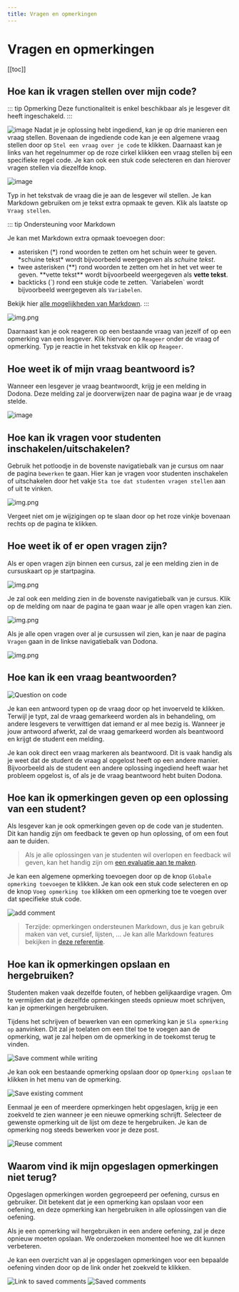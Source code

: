 ```yaml
---
title: Vragen en opmerkingen
---
```


# Vragen en opmerkingen

[[toc]]

## Hoe kan ik vragen stellen over mijn code? <Badge type="tip" text="student" />

::: tip Opmerking
Deze functionaliteit is enkel beschikbaar als je lesgever dit heeft ingeschakeld.
:::

![image](./student.ask_questions.png)
Nadat je je oplossing hebt ingediend, kan je op drie manieren een vraag stellen. Bovenaan de ingediende code kan je een algemene vraag stellen door op `Stel een vraag over je code` te klikken. Daarnaast kan je links van het regelnummer op de roze cirkel klikken een vraag stellen bij een specifieke regel code. Je kan ook een stuk code selecteren en dan hierover vragen stellen via diezelfde knop.

![image](./student.ask_question.gif)

Typ in het tekstvak de vraag die je aan de lesgever wil stellen. Je kan Markdown gebruiken om je tekst extra opmaak te geven. Klik als laatste op `Vraag stellen`.

::: tip Ondersteuning voor Markdown

Je kan met Markdown extra opmaak toevoegen door:

- asterisken (\*) rond woorden te zetten om het schuin weer te geven. \*schuine tekst\* wordt bijvoorbeeld weergegeven als *schuine tekst*.
- twee asterisken (\**) rond woorden te zetten om het in het vet weer te geven. \*\*vette tekst\*\* wordt bijvoorbeeld weergegeven als **vette tekst**.
- backticks (\`) rond een stukje code te zetten. \`Variabelen\` wordt bijvoorbeeld weergegeven als `Variabelen`.

Bekijk hier [alle mogelijkheden van Markdown](/nl/references/exercise-description/#markdown).
:::

![img.png](./student.react.png)

Daarnaast kan je ook reageren op een bestaande vraag van jezelf of op een opmerking van een lesgever. Klik hiervoor op `Reageer` onder de vraag of opmerking. Typ je reactie in het tekstvak en klik op `Reageer`.


## Hoe weet ik of mijn vraag beantwoord is? <Badge type="tip" text="student" />

Wanneer een lesgever je vraag beantwoordt, krijg je een melding in Dodona. Deze melding zal je doorverwijzen naar de pagina waar je de vraag stelde.

![image](./comment_on_code.png)

## Hoe kan ik vragen voor studenten inschakelen/uitschakelen? <Badge type="tip" text="lesgever" />

Gebruik het potloodje in de bovenste navigatiebalk van je cursus om naar de pagina `bewerken` te gaan. Hier kan je vragen voor studenten inschakelen of uitschakelen door het vakje `Sta toe dat studenten vragen stellen` aan of uit te vinken.

![img.png](./ask_questions_toggle.png)

Vergeet niet om je wijzigingen op te slaan door op het roze vinkje bovenaan rechts op de pagina te klikken.

## Hoe weet ik of er open vragen zijn? <Badge type="tip" text="lesgever" />

Als er open vragen zijn binnen een cursus, zal je een melding zien in de cursuskaart op je startpagina.

![img.png](./course_card_question.png)

Je zal ook een melding zien in de bovenste navigatiebalk van je cursus. Klik op de melding om naar de pagina te gaan waar je alle open vragen kan zien.

![img.png](./course_question_list.png)

Als je alle open vragen over al je cursussen wil zien, kan je naar de pagina `Vragen` gaan in de linkse navigatiebalk van Dodona.

![img.png](./questions_index_page.png)

## Hoe kan ik een vraag beantwoorden? <Badge type="tip" text="lesgever" />

![Question on code](./question-on-code.png)

Je kan een antwoord typen op de vraag door op het invoerveld te klikken. Terwijl je typt, zal de vraag gemarkeerd worden als in behandeling, om andere lesgevers te verwittigen dat iemand er al mee bezig is.
Wanneer je jouw antwoord afwerkt, zal de vraag gemarkeerd worden als beantwoord en krijgt de student een melding.

Je kan ook direct een vraag markeren als beantwoord. Dit is vaak handig als je weet dat de student de vraag al opgelost heeft op een andere manier. Bijvoorbeeld als de student een andere oplossing ingediend heeft waar het probleem opgelost is, of als je de vraag beantwoord hebt buiten Dodona.

## Hoe kan ik opmerkingen geven op een oplossing van een student? <Badge type="tip" text="lesgever" />

Als lesgever kan je ook opmerkingen geven op de code van je studenten. Dit kan handig zijn om feedback te geven op hun oplossing, of om een fout aan te duiden.

> Als je alle oplossingen van je studenten wil overlopen en feedback wil geven, kan het handig zijn om [een evaluatie aan te maken](/nl/guides/teachers/grading).

Je kan een algemene opmerking toevoegen door op de knop `Globale opmerking toevoegen` te klikken. Je kan ook een stuk code selecteren en op de knop `Voeg opmerking toe` klikken om een opmerking toe te voegen over dat specifieke stuk code.

![add comment](./add-comment.png)
> Terzijde: opmerkingen ondersteunen Markdown, dus je kan gebruik maken van vet, cursief, lijsten, ... Je kan alle Markdown features bekijken in [deze referentie](/nl/references/exercise-description/#markdown).

## Hoe kan ik opmerkingen opslaan en hergebruiken? <Badge type="tip" text="lesgever" />
Studenten maken vaak dezelfde fouten, of hebben gelijkaardige vragen. Om te vermijden dat je dezelfde opmerkingen steeds opnieuw moet schrijven, kan je opmerkingen hergebruiken.

Tijdens het schrijven of bewerken van een opmerking kan je `Sla opmerking op` aanvinken. Dit zal je toelaten om een titel toe te voegen aan de opmerking, wat je zal helpen om de opmerking in de toekomst terug te vinden.

![Save comment while writing](./save-comment-edit.png)

Je kan ook een bestaande opmerking opslaan door op `Opmerking opslaan` te klikken in het menu van de opmerking.

![Save existing comment](save-comment-edit.png)

Eenmaal je een of meerdere opmerkingen hebt opgeslagen, krijg je een zoekveld te zien wanneer je een nieuwe opmerking schrijft. Selecteer de gewenste opmerking uit de lijst om deze te hergebruiken. Je kan de opmerking nog steeds bewerken voor je deze post.

![Reuse comment](./reuse-annotations.png)

## Waarom vind ik mijn opgeslagen opmerkingen niet terug? <Badge type="tip" text="lesgever" />

Opgeslagen opmerkingen worden gegroepeerd per oefening, cursus en gebruiker. Dit betekent dat je een opmerking kan opslaan voor een oefening, en deze opmerking kan hergebruiken in alle oplossingen van die oefening. 

Als je een opmerking wil hergebruiken in een andere oefening, zal je deze opnieuw moeten opslaan. We onderzoeken momenteel hoe we dit kunnen verbeteren.

Je kan een overzicht van al je opgeslagen opmerkingen voor een bepaalde oefening vinden door op de link onder het zoekveld te klikken.

![Link to saved comments](./link-to-saved-comments.png)
![Saved comments](./saved-comments-list.png)